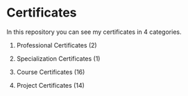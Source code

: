 # Certificates

In this repository you can see my certificates in 4 categories.

1. Professional Certificates (2)

2. Specialization Certificates (1)

3. Course Certificates (16)

4. Project Certificates (14)
